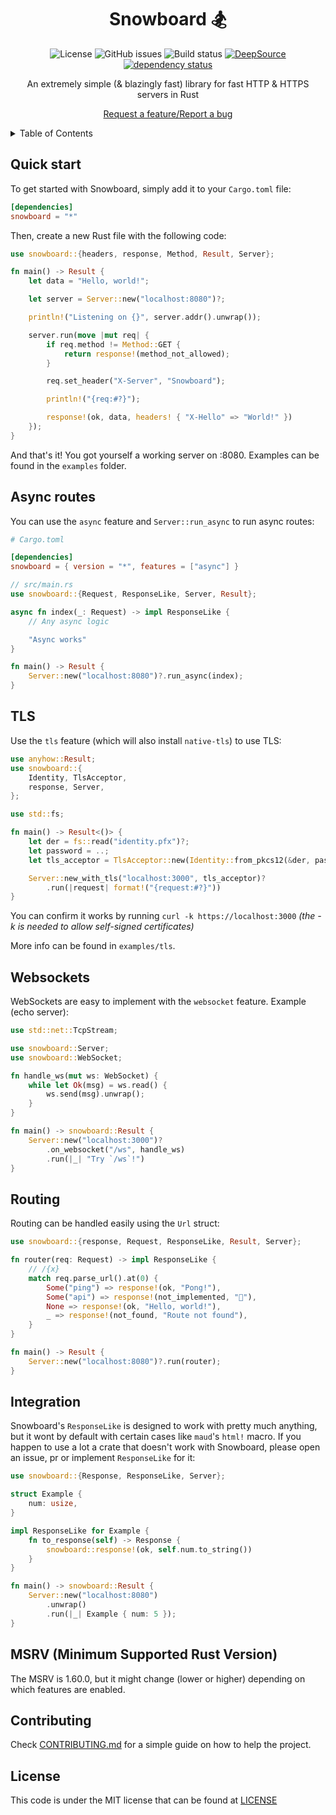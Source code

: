 <div align="center">

# **Snowboard 🏂**

![License](https://img.shields.io/github/license/Brian3647/snowboard)
![GitHub issues](https://img.shields.io/github/issues/Brian3647/snowboard)
![Build status](https://img.shields.io/github/actions/workflow/status/Brian3647/snowboard/rust.yml)
[![DeepSource](https://app.deepsource.com/gh/Brian3647/snowboard.svg/?label=active+issues&show_trend=false)](https://app.deepsource.com/gh/Brian3647/snowboard/)
[![dependency status](https://deps.rs/repo/github/Brian3647/snowboard/status.svg)](https://deps.rs/repo/github/Brian3647/snowboard)

An extremely simple (& blazingly fast) library for fast HTTP & HTTPS servers in Rust

[Request a feature/Report a bug](https://github.com/Brian3647/snowboard/issues)

</div>

<details>
<summary>Table of Contents</summary>

1. [**Snowboard 🏂**](#snowboard-)
    1. [**Quick start**](#quick-start)
    2. [**Async routes**](#async-routes)
    3. [**TLS**](#tls)
    4. [**Websockets**](#websockets)
    5. [**Routing**](#routing)
    6. [**Integration**](#integration)
    7. [**MSRV (Minimum Supported Rust Version)**](#msrv-minimum-supported-rust-version)
    8. [**Contributing**](#contributing)
    9. [**License**](#license)

</details>

## **Quick start**

To get started with Snowboard, simply add it to your `Cargo.toml` file:

```toml
[dependencies]
snowboard = "*"
```

Then, create a new Rust file with the following code:

```rust
use snowboard::{headers, response, Method, Result, Server};

fn main() -> Result {
    let data = "Hello, world!";

    let server = Server::new("localhost:8080")?;

    println!("Listening on {}", server.addr().unwrap());

    server.run(move |mut req| {
        if req.method != Method::GET {
            return response!(method_not_allowed);
        }

        req.set_header("X-Server", "Snowboard");

        println!("{req:#?}");

        response!(ok, data, headers! { "X-Hello" => "World!" })
    });
}
```

And that's it! You got yourself a working server on :8080. Examples can be found in the `examples` folder.

## **Async routes**

You can use the `async` feature and `Server::run_async` to run async routes:

```toml
# Cargo.toml

[dependencies]
snowboard = { version = "*", features = ["async"] }
```

```rust
// src/main.rs
use snowboard::{Request, ResponseLike, Server, Result};

async fn index(_: Request) -> impl ResponseLike {
    // Any async logic

    "Async works"
}

fn main() -> Result {
    Server::new("localhost:8080")?.run_async(index);
}
```

## **TLS**

Use the `tls` feature (which will also install `native-tls`) to use TLS:

```rust
use anyhow::Result;
use snowboard::{
    Identity, TlsAcceptor,
    response, Server,
};

use std::fs;

fn main() -> Result<()> {
    let der = fs::read("identity.pfx")?;
    let password = ..;
    let tls_acceptor = TlsAcceptor::new(Identity::from_pkcs12(&der, password)?)?;

    Server::new_with_tls("localhost:3000", tls_acceptor)?
        .run(|request| format!("{request:#?}"))
}
```

You can confirm it works by running `curl -k https://localhost:3000` _(the -k is needed to allow self-signed certificates)_

More info can be found in `examples/tls`.

## **Websockets**

WebSockets are easy to implement with the `websocket` feature. Example (echo server):

```rust
use std::net::TcpStream;

use snowboard::Server;
use snowboard::WebSocket;

fn handle_ws(mut ws: WebSocket) {
	while let Ok(msg) = ws.read() {
		ws.send(msg).unwrap();
	}
}

fn main() -> snowboard::Result {
	Server::new("localhost:3000")?
		.on_websocket("/ws", handle_ws)
		.run(|_| "Try `/ws`!") 
}
```

## **Routing**

Routing can be handled easily using the `Url` struct:

```rs
use snowboard::{response, Request, ResponseLike, Result, Server};

fn router(req: Request) -> impl ResponseLike {
    // /{x}
    match req.parse_url().at(0) {
        Some("ping") => response!(ok, "Pong!"),
        Some("api") => response!(not_implemented, "👀"),
        None => response!(ok, "Hello, world!"),
        _ => response!(not_found, "Route not found"),
    }
}

fn main() -> Result {
    Server::new("localhost:8080")?.run(router);
}
```

## **Integration**

Snowboard's `ResponseLike` is designed to work with pretty much anything, but it wont by default with certain cases like `maud`'s `html!` macro. If you happen to use a lot a crate that doesn't work with Snowboard, please open an issue, pr or implement `ResponseLike` for it:

```rust
use snowboard::{Response, ResponseLike, Server};

struct Example {
    num: usize,
}

impl ResponseLike for Example {
    fn to_response(self) -> Response {
        snowboard::response!(ok, self.num.to_string())
    }
}

fn main() -> snowboard::Result {
    Server::new("localhost:8080")
        .unwrap()
        .run(|_| Example { num: 5 });
}
```

## **MSRV (Minimum Supported Rust Version)**

The MSRV is 1.60.0, but it might change (lower or higher) depending on which features are enabled.

## **Contributing**

Check [CONTRIBUTING.md](CONTRIBUTING.md) for a simple guide on how to help the project.

## **License**

This code is under the MIT license that can be found at [LICENSE](./LICENSE)

